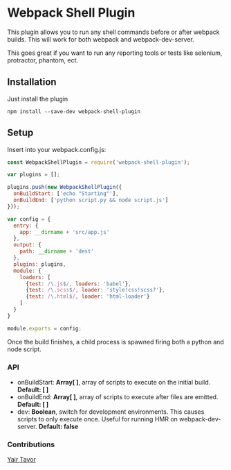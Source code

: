 # Webpack Shell Plugin

This plugin allows you to run any shell commands before or after webpack builds. This will work for both webpack and webpack-dev-server.

This goes great if you want to run any reporting tools or tests like selenium, protractor, phantom, ect.

## Installation

Just install the plugin

`npm install --save-dev webpack-shell-plugin`

## Setup

Insert into your webpack.config.js:

```js
const WebpackShellPlugin = require('webpack-shell-plugin');

var plugins = [];

plugins.push(new WebpackShellPlugin({
  onBuildStart: ['echo "Starting"'],
  onBuildEnd: ['python script.py && node script.js']
}));

var config = {
  entry: {
    app: __dirname + 'src/app.js'
  },
  output: {
    path: __dirname + 'dest'
  },
  plugins: plugins,
  module: {
    loaders: [
      {test: /\.js$/, loaders: 'babel'},
      {test: /\.scss$/, loader: 'style!css!scss?'},
      {test: /\.html$/, loader: 'html-loader'}
    ]
  }
}

module.exports = config;

```
Once the build finishes, a child process is spawned firing both a python and node script.

### API
* onBuildStart: **Array[ ]**, array of scripts to execute on the initial build. **Default: [ ]**
* onBuildEnd: **Array[ ]**, array of scripts to execute after files are emitted. **Default: [ ]**
* dev: **Boolean**, switch for development environments. This causes scripts to only execute once. Useful for running HMR on webpack-dev-server. **Default: false**

### Contributions
[Yair Tavor]("http://stackoverflow.com/users/3054454/yair-tavor")

